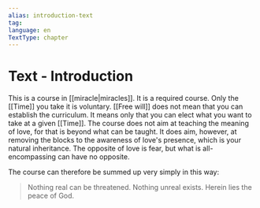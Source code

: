 ```yaml
---
alias: introduction-text
tag:
language: en
TextType: chapter
---
```

# Text - Introduction
This is a course in [[miracle|miracles]]. It is a required course. Only the [[Time]] you take it is voluntary. [[Free will]] does not mean that you can establish the curriculum. It means only that you can elect what you want to take at a given [[Time]]. The course does not aim at teaching the meaning of love, for that is beyond what can be taught. It does aim, however, at removing the blocks to the awareness of love's presence, which is your natural inheritance. The opposite of love is fear, but what is all-encompassing can have no opposite.

The course can therefore be summed up very simply in this way:
>Nothing real can be threatened.
>Nothing unreal exists.
>Herein lies the peace of God.